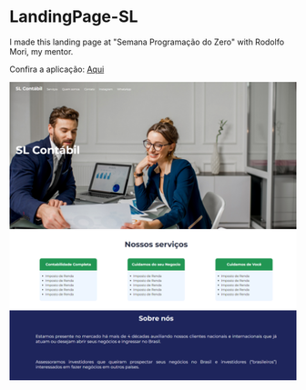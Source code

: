 # LandingPage-SL
 I made this landing page at "Semana Programação do Zero" with Rodolfo Mori, my mentor.

Confira a aplicação: <a href="https://kayke-fujinaka.github.io/LandingPage-SL/">Aqui</a>

<img src="./Foto1.png">

<img src="./Foto2.png">
